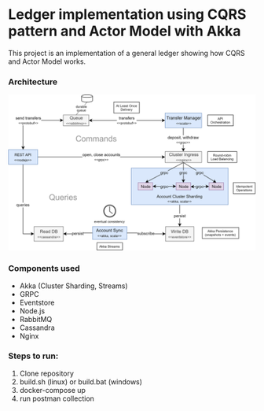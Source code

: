 # Ledger implementation using CQRS pattern and Actor Model with Akka
This project is an implementation of a general ledger showing how CQRS and Actor Model works.

### Architecture
![Architecture](https://github.com/marcus-almendro/ledger/blob/master/docs/architecture.png)

### Components used
* Akka (Cluster Sharding, Streams)
* GRPC
* Eventstore
* Node.js
* RabbitMQ
* Cassandra
* Nginx

### Steps to run:
1) Clone repository
2) build.sh (linux) or build.bat (windows)
3) docker-compose up
4) run postman collection
